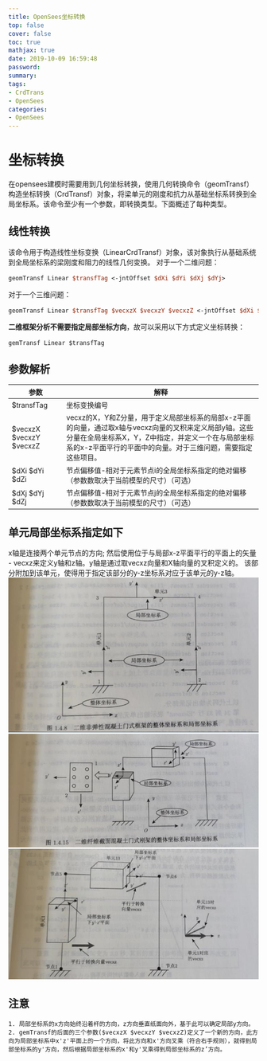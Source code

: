 ```yaml
---
title: OpenSees坐标转换
top: false
cover: false
toc: true
mathjax: true
date: 2019-10-09 16:59:48
password:
summary:
tags:
- CrdTrans
- OpenSees
categories:
- OpenSees
---
```

# 坐标转换
在opensees建模时需要用到几何坐标转换，使用几何转换命令（geomTransf）构造坐标转换（CrdTransf）对象，将梁单元的刚度和抗力从基础坐标系转换到全局坐标系。该命令至少有一个参数，即转换类型。下面概述了每种类型。
## 线性转换
该命令用于构造线性坐标变换（LinearCrdTransf）对象，该对象执行从基础系统到全局坐标系的梁刚度和阻力的线性几何变换。
对于一个二维问题：
```Tcl
geomTransf Linear $transfTag <-jntOffset $dXi $dYi $dXj $dYj>
```
对于一个三维问题：
```Tcl
geomTransf Linear $transfTag $vecxzX $vecxzY $vecxzZ <-jntOffset $dXi $dYi $dZi $dXj $dYj $dZj>
```
**二维框架分析不需要指定局部坐标方向**，故可以采用以下方式定义坐标转换：
```
gemTransf Linear $transfTag
```
## 参数解析

参数|解释
-|-
 $transfTag | 坐标变换编号
 $vecxzX $vecxzY $vecxzZ |  vecxz的X，Y和Z分量，用于定义局部坐标系的局部x-z平面的向量，通过取x轴与vecxz向量的叉积来定义局部y轴。这些分量在全局坐标系X，Y，Z中指定，并定义一个在与局部坐标系的x-z平面平行的平面中的向量。对于三维问题，需要指定这些项目。
 $dXi $dYi $dZi |  节点偏移值-相对于元素节点i的全局坐标系指定的绝对偏移（参数数取决于当前模型的尺寸）（可选）
 $dXj $dYj $dZj |  节点偏移值-相对于元素节点j的全局坐标系指定的绝对偏移（参数数取决于当前模型的尺寸）（可选） 

## 单元局部坐标系指定如下
x轴是连接两个单元节点的方向; 然后使用位于与局部x-z平面平行的平面上的矢量 - vecxz来定义y轴和z轴。y轴是通过取vecxz向量和X轴向量的叉积定义的。
该部分附加到该单元，使得用于指定该部分的y-z坐标系对应于该单元的y-z轴。
![](https://raw.githubusercontent.com/HaoxinGuo/PicBed/master/Blog/U1.jpg)
![](https://raw.githubusercontent.com/HaoxinGuo/PicBed/master/Blog/U2.jpg)
![](https://raw.githubusercontent.com/HaoxinGuo/PicBed/master/Blog/U3.jpg)

## 注意
	1. 局部坐标系的x方向始终沿着杆的方向，z方向垂直纸面向外，基于此可以确定局部y方向。
	2. gemTransf的后面的三个参数($vecxzX $vecxzY $vecxzZ)定义了一个新的方向，此方向为局部坐标系中x'z'平面上的一个方向，将此方向和x'方向叉乘（符合右手规则），就得到局部坐标系的y'方向，然后根据局部坐标系的x'和y'叉乘得到局部坐标系的z’方向。
	